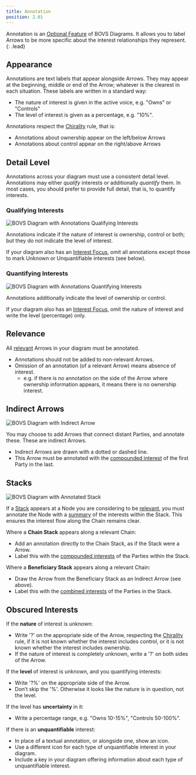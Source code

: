 ```yaml
---
title: Annotation
position: 2.01
---
```


Annotation is an [Optional Feature](/visualisation/optional) of BOVS Diagrams. It allows you to label Arrows to be more specific about the interest relationships they represent.
{: .lead}


## Appearance

Annotations are text labels that appear alongside Arrows. They may appear at the beginning, middle or end of the Arrow; whatever is the clearest in each situation. These labels are written in a standard way:

* The nature of interest is given in the active voice, e.g. "Owns" or "Controls"
* The level of interest is given as a percentage, e.g. "10%".

Annotations respect the [Chirality](/visualisation/core/chirality) rule, that is:

* Annotations about ownership appear on the left/below Arrows
* Annotations about control appear on the right/above Arrows


## Detail Level

Annotations across your diagram must use a consistent detail level. Annotations may either *qualify* interests or additionally *quantify* them. In most cases, you should prefer to provide full detail, that is, to quantify interests.

### Qualifying Interests

![BOVS Diagram with Annotations Qualifying Interests]()

Annotations indicate if the nature of interest is ownership, control or both; but they do not indicate the level of interest.

If your diagram also has an [Interest Focus](/visualisation/core/focus-depth), omit all annotations except those to mark Unknown or Unquantifiable interests (see below).

### Quantifying Interests

![BOVS Diagram with Annotations Quantifying Interests]()

Annotations additionally indicate the level of ownership or control.

If your diagram also has an [Interest Focus](/visualisation/core/focus-depth), omit the nature of interest and write the level (percentage) only.


## Relevance

All [relevant](/visualisation/core/relevance) Arrows in your diagram must be annotated.

* Annotations should not be added to non-relevant Arrows.
* Omission of an annotation (of a relevant Arrow) means absence of interest.
  * e.g. if there is no annotation on the side of the Arrow where ownership information appears, it means there is no ownership interest.


## Indirect Arrows

![BOVS Diagram with Indirect Arrow]()

You may choose to add Arrows that connect distant Parties, and annotate these. These are indirect Arrows.

* Indirect Arrows are drawn with a dotted or dashed line.
* This Arrow must be annotated with the [compounded interest](/visualisation/core/summarisation) of the first Party in the last.


## Stacks

![BOVS Diagram with Annotated Stack]()

If a [Stack](/visualisation/core/stacks) appears at a Node you are considering to be [relevant](/visualisation/core/relevance), you must annotate the Node with a [summary](/visualisation/core/summarisation) of the interests within the Stack. This ensures the interest flow along the Chain remains clear.

Where a **Chain Stack** appears along a relevant Chain:

* Add an annotation directly to the Chain Stack, as if the Stack were a Arrow.
* Label this with the [compounded interests](/visualisation/core/summarisation) of the Parties within the Stack.

Where a **Beneficiary Stack** appears along a relevant Chain:

* Draw the Arrow from the Beneficiary Stack as an Indirect Arrow (see above).
* Label this with the [combined interests](/visualisation/core/summarisation) of the Parties in the Stack.


## Obscured Interests

If the **nature** of interest is unknown:

* Write '?' on the appropriate side of the Arrow, respecting the [Chirality](/visualisation/core/chirality) rule, if it is not known whether the interest includes control, or it is not known whether the interest includes ownership.
* If the nature of interest is completely unknown, write a '?' on both sides of the Arrow.

If the **level** of interest is unknown, and you quantifying interests:

* Write '?%' on the appropriate side of the Arrow.
* Don’t skip the '%'. Otherwise it looks like the nature is in question, not the level.

If the level has **uncertainty** in it:

* Write a percentage range, e.g. "Owns 10-15%", "Controls 50-100%".

If there is an **unquantifiable** interest:

* In place of a textual annotation, or alongside one, show an icon.
* Use a different icon for each type of unquantifiable interest in your diagram.
* Include a key in your diagram offering information about each type of unquantifiable interest.